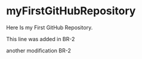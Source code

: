 # myFirstGitHubRepository
Here Is my First GitHub Repository.


This line was added in BR-2

another modification BR-2